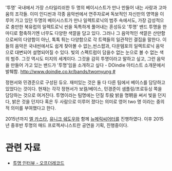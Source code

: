 <poem> '투명' 국내에서 가장 스타일리쉬한 두 명의 베이시스트가 만나 만들어 내는 사랑과 고마움의 조각들. 이미 인디씬과
각종 음악씬에서 연주자로써 독보적인 자신만의 영역을 이루어 가고 있던 두명의 베이시스트가 만나 일렉트로닉의 범주 속에서도,
가장 감성적으로 충만한 북유럽의 일렉트로닉 씬을 독특하게 풀어내는 혼성듀오 '투명' 밴드 투명을 한마디로 함축하기엔 너무도 다양한
색깔을 담고 있다. 그러나 그 음악적인 색깔은 산만함으로써의 다양함이 아닌, 톡톡 튀는 다양함으로 각 트랙들의 일관적인 결집을
말한다. 이들의 음악은 국내씬에서도 쉽게 찾아볼 수 없는,씬스팝과, 다운템포의 일렉트로닉 음악으로 대변되어 설명되어질 수
있다. 빛의 스펙트럼이 담을수 없는 눈으로 볼 수 없는 색의 범주. 그것 역시도 미지의 세계이다. 그것을 감히 투명이라고
말하고 싶고, 그런 음악을 만들어 가고 있는 밴드가 '투명'임을 소개하고 싶다 - DOindie 아티스트 소개문에서
발췌함. [<http://www.doindie.co.kr/bands/twomyung>
\#](/http://www.doindie.co.kr/bands/twomyung_# "wikilink") </poem>

정현서와 민경준으로 구성된 듀오. 재미있는 것은 둘 다 다른 팀에서 베이스를 담당하고 있었다는 것이다. 현재는 각각 정현서가
보컬/베이스, 민경준이 샘플링/프로듀싱 쪽을 담당하는 것으로 여겨진다. 투명이라는 팀명에는 던질 투投 밝을 명明을 써서
빛을 던지다, 밝은 것을 던지다 혹은 두 사람으로 이루어 졌다는 의미로 영어 two 명 이라는 중의적 의미를 부여했다고
한다.

2015년까지 [엘 카스타](/엘_카스타 "wikilink"), [유니크 쉐도우와](/유니크_쉐도우 "wikilink") 함께
[뉴메릭씨어터를](/뉴메릭씨어터 "wikilink") 진행하였다. 이후 2015년 중후반 투명의 매드 프로젝셔니스트란 공연을
기획, 진행중이다.

# 관련 자료

  - [투명 인터뷰 -
    오프더레코드](http://www.digitalrecord.co.kr/offtherecord/playlist_link.php?play_index=20)